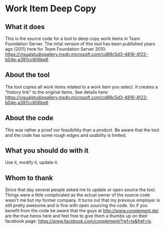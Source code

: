 # Work Item Deep Copy

## What it does
This is the source code for a tool to deep copy work items in Team Foundation Server.
The inital version of this tool has been published years ago (2011) here for Team Foundation Server 2010: https://visualstudiogallery.msdn.microsoft.com/cd89c5d3-4816-4f22-b04e-a397cc606be6 

## About the tool
The tool copies all work items related to a work item you select. It creates a "history link" to the original items. See details here: https://visualstudiogallery.msdn.microsoft.com/cd89c5d3-4816-4f22-b04e-a397cc606be6 

## About the code
This was rather a proof vor feasibilitiy than a product. Be aware that the tool and the code has some rough edges and usability is limited. 

## What you should do with it
Use it, modify it, update it. 

## Whom to thank
Since that day several people asked me to update or open source the tool. Things were a little complicated as the actual owner of the source code wasn't me but my former company. 
It turns out that my previous employer is still pretty awesome and is fine with open sourcing the code. So if you benefit from the code be aware that the guys at http://www.conplement.de/ are the true heros here and feel free to give them a thumbs up on their facebook page: https://www.facebook.com/conplement/?ref=ts&fref=ts.

